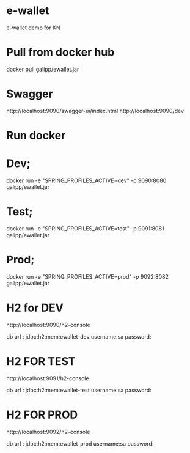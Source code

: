 # e-wallet
e-wallet demo for KN
# Pull from docker hub

docker pull galipp/ewallet.jar

# Swagger
http://localhost:9090/swagger-ui/index.html
http://localhost:9090/dev

# Run docker
# Dev;
docker run -e "SPRING_PROFILES_ACTIVE=dev" -p 9090:8080 galipp/ewallet.jar
# Test;
docker run -e "SPRING_PROFILES_ACTIVE=test" -p 9091:8081 galipp/ewallet.jar
# Prod;
docker run -e "SPRING_PROFILES_ACTIVE=prod" -p 9092:8082 galipp/ewallet.jar
# H2 for DEV
http://localhost:9090/h2-console

db url : jdbc:h2:mem:ewallet-dev
username:sa
password:

# H2 FOR TEST
http://localhost:9091/h2-console

db url : jdbc:h2:mem:ewallet-test
username:sa
password:

# H2 FOR PROD
http://localhost:9092/h2-console

db url : jdbc:h2:mem:ewallet-prod
username:sa
password:
